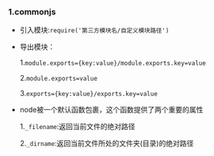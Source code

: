 ### 1.commonjs

- 引入模块:`require('第三方模块名/自定义模块路径')`

- 导出模块：

  1.`module.exports={key:value}/module.exports.key=value`

  2.`module.exports=value`

  3.`exports={key:value}/exports.key=value`

- node被一个默认函数包裹，这个函数提供了两个重要的属性

  1.`_filename`:返回当前文件的绝对路径

  2.`_dirname`:返回当前文件所处的文件夹(目录)的绝对路径